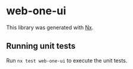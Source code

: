 # web-one-ui

This library was generated with [Nx](https://nx.dev).

## Running unit tests

Run `nx test web-one-ui` to execute the unit tests.
